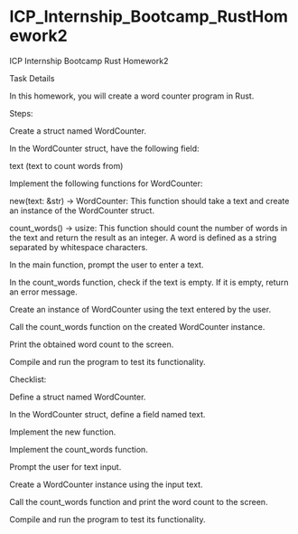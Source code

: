 # ICP_Internship_Bootcamp_RustHomework2
ICP Internship Bootcamp Rust Homework2

Task Details

In this homework, you will create a word counter program in Rust.

Steps:

Create a struct named WordCounter.

In the WordCounter struct, have the following field:

text (text to count words from)

Implement the following functions for WordCounter:

new(text: &str) -> WordCounter: This function should take a text and create an instance of the WordCounter struct.

count_words() -> usize: This function should count the number of words in the text and return the result as an integer. A word is defined as a string separated by whitespace characters.

In the main function, prompt the user to enter a text.

In the count_words function, check if the text is empty. If it is empty, return an error message. 

 

Create an instance of WordCounter using the text entered by the user.

Call the count_words function on the created WordCounter instance.

Print the obtained word count to the screen.

Compile and run the program to test its functionality.

Checklist:

Define a struct named WordCounter.

In the WordCounter struct, define a field named text.

Implement the new function.

Implement the count_words function.

Prompt the user for text input.

Create a WordCounter instance using the input text.

Call the count_words function and print the word count to the screen.

Compile and run the program to test its functionality.
